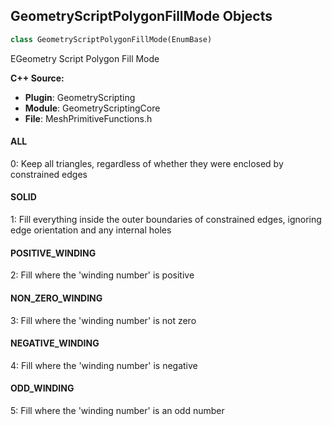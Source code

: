 ## GeometryScriptPolygonFillMode Objects

```python
class GeometryScriptPolygonFillMode(EnumBase)
```

EGeometry Script Polygon Fill Mode

**C++ Source:**

- **Plugin**: GeometryScripting
- **Module**: GeometryScriptingCore
- **File**: MeshPrimitiveFunctions.h

<a id="unreal.GeometryScriptPolygonFillMode.ALL"></a>

#### ALL

0: Keep all triangles, regardless of whether they were enclosed by constrained edges

<a id="unreal.GeometryScriptPolygonFillMode.SOLID"></a>

#### SOLID

1: Fill everything inside the outer boundaries of constrained edges, ignoring edge orientation and any internal holes

<a id="unreal.GeometryScriptPolygonFillMode.POSITIVE_WINDING"></a>

#### POSITIVE_WINDING

2: Fill where the 'winding number' is positive

<a id="unreal.GeometryScriptPolygonFillMode.NON_ZERO_WINDING"></a>

#### NON_ZERO_WINDING

3: Fill where the 'winding number' is not zero

<a id="unreal.GeometryScriptPolygonFillMode.NEGATIVE_WINDING"></a>

#### NEGATIVE_WINDING

4: Fill where the 'winding number' is negative

<a id="unreal.GeometryScriptPolygonFillMode.ODD_WINDING"></a>

#### ODD_WINDING

5: Fill where the 'winding number' is an odd number

<a id="unreal.GeometryScriptUniformRemeshTargetType"></a>